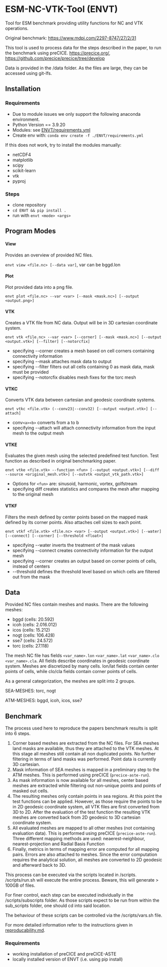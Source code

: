 # ESM-NC-VTK-Tool (ENVT)
Tool for ESM benchmark providing utility functions for NC and VTK operations.

Original benchmark: https://www.mdpi.com/2297-8747/27/2/31

This tool is used to process data for the steps described in the paper, to run the benchmark using preCICE.
https://precice.org/, https://github.com/precice/precice/tree/develop

Data is provided in the /data folder. As the files are large, they can be accessed using git-lfs.

## Installation

### Requirements
* Due to module issues we only support the following anaconda environment.
* Python Version == 3.9.20
* Modules: see  [ENVT/requirements.yml](./ENVT/requirements.yml)
* Create env with: `conda env create -f ./ENVT/requirements.yml`

If this does not work, try to install the modules manually:
* netCDF4
* matplotlib
* scipy
* scikit-learn
* vtk
* pyproj

### Steps

* clone repository
* `cd ENVT && pip install .`
* run with `envt <mode> <args>`

## Program Modes

#### View

Provides an overview of provided NC files.

`envt view <file.nc> [--data var]`, var can be bggd.lon

#### Plot

Plot provided data into a png file.

`envt plot <file.nc> --var <var> [--mask <mask.nc>] [--output <output.png>]`

#### VTK

Creates a VTK file from NC data. Output will be in 3D cartesian coordinate system.

`envt vtk <file.nc> --var <var> [--corner] [--mask <mask.nc>] [--output <output.vtk>] [--filter] [--notorcfix]`
* specifying --corner creates a mesh based on cell corners containing connectivity information
* specifying --mask attaches mask data to output
* specifying --filter filters out all cells containing 0 as mask data, mask must be provided
* specifying --notorcfix disables mesh fixes for the torc mesh

#### VTKC

Converts VTK data between cartesian and geodesic coordinate systems.

`envt vtkc <file.vtk> (--conv23|--conv32) [--output <output.vtk>] [--attach]`
* conv`<a><b>` converts from a to b
* specifying --attach will attach connectivity information from the input mesh to the output mesh

#### VTKE

Evaluates the given mesh using the selected predefined test function. Test function as described in original benchmarking paper.

`envt vtke <file.vtk> --function <fun> [--output <output.vtk>] [--diff --source <original_mesh.vtk>] [--outvtk <output_vtk_path.vtk>]`

* Options for `<fun>` are: sinusoid, harmonic, vortex, golfstream
* specifying diff creates statistics and compares the mesh after mapping to the original mesh

#### VTKF

Filters the mesh defined by center points based on the mapped mask defined by its corner points. Also attaches cell sizes to each point.

`envt vtkf <file.vtk> <file.nc> <var> [--output <output.vtk>] [--water] [--connect] [--corner] [--threshold <float>] `

* specifying --water inverts the treatment of the mask values
* specifying --connect creates connectivity information for the output mesh
* specifying --corner creates an output based on corner points of cells, instead of centers
* --threshold defines the threshold level based on which cells are filtered out from the mask

## Data 

Provided NC files contain meshes and masks. There are the following meshes:
* bggd (cells: 20.592)
* icoh (cells: 2.016.012)
* icos (cells: 15.212)
* nogt (cells: 106.428)
* sse7 (cells: 24.572)
* torc (cells: 27.118)

The mesh NC file has fields `<var_name>.lon` `<var_name>.lat` `<var_name>.clo` `<var_name>.cla`.
All fields describe coordinates in geodesic coordinate system. Meshes are discretized by many cells.
lon/lat fields contain center points of cells, while clo/cla fields contain corner points of cells.

As a general categorization, the meshes are split into 2 groups. 

SEA-MESHES: torc, nogt

ATM-MESHES: bggd, icoh, icos, sse7

## Benchmark

The process used here to reproduce the papers benchmark results is split into 6 steps. 
1. Corner based meshes are extracted from the NC files. For SEA meshes land masks are available, thus they are attached to the VTK meshes. At this stage all meshes still contain all non duplicated points. No further filtering in terms of land masks was performed. Point data is currently 3D cartesian.
2. Mask information of SEA meshes is mapped in a preliminary step to the ATM meshes. This is performed using preCICE (`precice-aste-run`).
3. As mask information is now available for all meshes, center based meshes are extracted while filtering out non-unique points and points of masked out cells.
4. The resulting meshes only contain points in sea regions. At this point the test functions can be applied. However, as those require the points to be in 2D geodesic coordinate system, all VTK files are first converted from 3D to 2D. After the evaluation of the test function the resulting VTK meshes are converted back from 2D geodesic to 3D cartesian coordinate system.
5. All evaluated meshes are mapped to all other meshes (not containing evaluation data). This is performed using preCICE (`precice-aste-run`). Three different mapping methods are used: neaerest-neighbour, nearest-projection and Radial Basis Function
6. Finally, metrics in terms of mapping error are computed for all mapping pairs. Errors are also attached to meshes. Since the error computation requires the analytical solution, all meshes are converted to 2D geodesic and afterward back to 3D.

This process can be executed via the scripts located in /scripts. /scripts/run.sh will execute the entire process. Beware, this will generate > 100GB of files.

For finer control, each step can be executed individually in the /scripts/subscripts folder. As those scripts expect to be run from within the sub_scripts folder, one should cd into said location.

The behaviour of these scripts can be controlled via the /scripts/vars.sh file.

For more detailed information refer to the instructions given in [reproducability.md](./reproducability.md).
### Requirements

* working installation of preCICE and preCICE-ASTE
* locally installed version of ENVT (i.e. using pip install)